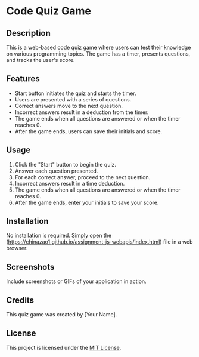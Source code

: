 # Code Quiz Game

## Description

This is a web-based code quiz game where users can test their knowledge on various programming topics. The game has a timer, presents questions, and tracks the user's score.

## Features

- Start button initiates the quiz and starts the timer.
- Users are presented with a series of questions.
- Correct answers move to the next question.
- Incorrect answers result in a deduction from the timer.
- The game ends when all questions are answered or when the timer reaches 0.
- After the game ends, users can save their initials and score.

## Usage

1. Click the "Start" button to begin the quiz.
2. Answer each question presented.
3. For each correct answer, proceed to the next question.
4. Incorrect answers result in a time deduction.
5. The game ends when all questions are answered or when the timer reaches 0.
6. After the game ends, enter your initials to save your score.

## Installation

No installation is required. Simply open the (https://chinazao1.github.io/assignment-js-webapis/index.html) file in a web browser.

## Screenshots

Include screenshots or GIFs of your application in action.

## Credits

This quiz game was created by [Your Name].

## License

This project is licensed under the [MIT License](LICENSE).


